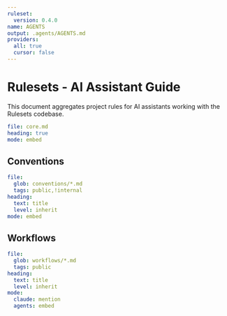 ```yaml
---
ruleset:
  version: 0.4.0
name: AGENTS
output: .agents/AGENTS.md
providers:
  all: true
  cursor: false
---
```


# Rulesets - AI Assistant Guide

This document aggregates project rules for AI assistants working with the Rulesets codebase.

```yaml
file: core.md
heading: true
mode: embed
```

## Conventions

```yaml
file:
  glob: conventions/*.md
  tags: public,!internal
heading:
  text: title
  level: inherit
mode: embed
```

## Workflows

```yaml
file:
  glob: workflows/*.md
  tags: public
heading:
  text: title
  level: inherit
mode:
  claude: mention
  agents: embed
```
